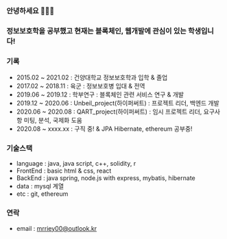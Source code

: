 ### 안녕하세요 👋👋👋
### 정보보호학을 공부했고 현재는 블록체인, 웹개발에 관심이 있는 학생입니다!

### 기록
  - 2015.02 ~ 2021.02 : 건양대학교 정보보호학과 입학 & 졸업
  - 2017.02 ~ 2018.11 : 육군 : 정보보호병 입대 & 전역
  - 2019.06 ~ 2019.12 : 학부연구 : 블록체인 관련 서비스 연구 & 개발
  - 2019.12 ~ 2020.06 : Unbeil_project(하이퍼써트) : 프로젝트 리더, 백엔드 개발
  - 2020.06 ~ 2020.08 : QART_project(하이퍼써트) : 임시 프로젝트 리더, 요구사항 미팅, 분석, 국제화 도움
  - 2020.08 ~ xxxx.xx : 구직 중! & JPA Hibernate, ethereum 공부중!

### 기술스택
  - language : java, java script, c++, solidity, r
  - FrontEnd : basic html & css, react
  - BackEnd : java spring, node.js with express, mybatis, hibernate
  - data : mysql 계열 
  - etc : git, ethereum

### 연락
  - email : mrriey00@outlook.kr

<!--
**JinDogNOOB/JinDogNOOB** is a ✨ _special_ ✨ repository because its `README.md` (this file) appears on your GitHub profile.
-->
<!--
geth 코어 분석
Graph QL
c++ mfc&qt
c 소켓프로그래밍 제대로 복습
웹기반 게임 개발
asp.net core mvc
docker compose yaml 파일들
-->
<!--
- 🔭 I’m currently working on ...
- 🌱 I’m currently learning ...
- 👯 I’m looking to collaborate on ...
- 🤔 I’m looking for help with ...
- 💬 Ask me about ...
- 📫 How to reach me: ...
- 😄 Pronouns: ...
- ⚡ Fun fact: ...
-->

